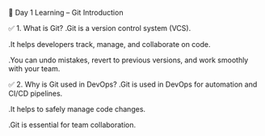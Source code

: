 📅 Day 1 Learning – Git Introduction

✅ 1. What is Git?
.Git is a version control system (VCS).

.It helps developers track, manage, and collaborate on code.

.You can undo mistakes, revert to previous versions, and work smoothly with your team.

✅ 2. Why is Git used in DevOps?
.Git is used in DevOps for automation and CI/CD pipelines.

.It helps to safely manage code changes.

.Git is essential for team collaboration.
